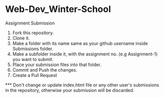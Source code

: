 # Web-Dev_Winter-School

Assignment Submission
 1. Fork this repository.
 2. Clone it.
 3. Make a folder with its name same as your github username inside Submissions folder.
 4. Make a subfolder inside it, with the assignment no. (e.g Assignment-1) you want to submit.
 5. Place your submission files into that folder.
 6. Commit and Push the changes.
 7. Create a Pull Request



*** Don't change or update index.html file or any other user's submissions in the repository, otherwise your submission will be discarded.
